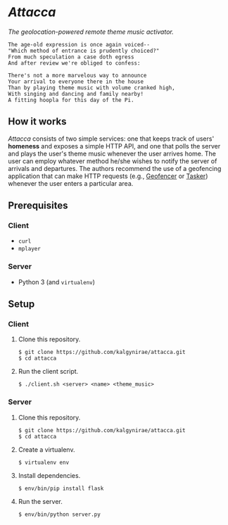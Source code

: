 *Attacca*
========

*The geolocation-powered remote theme music activator.*

    The age-old expression is once again voiced--
    "Which method of entrance is prudently choiced?"
    From much speculation a case doth egress
    And after review we're obliged to confess:

    There's not a more marvelous way to announce
    Your arrival to everyone there in the house
    Than by playing theme music with volume cranked high,
    With singing and dancing and family nearby!
    A fitting hoopla for this day of the Pi.

How it works
------------

*Attacca* consists of two simple services: one that keeps track of users'
**homeness** and exposes a simple HTTP API, and one that polls the server
and plays the user's theme music whenever the user arrives home. The user can
employ whatever method he/she wishes to notify the server of arrivals and
departures. The authors recommend the use of a geofencing application that can
make HTTP requests (e.g., [Geofencer] or [Tasker]) whenever the user enters a
particular area.

Prerequisites
-------------

### Client

*   `curl`
*   `mplayer`

### Server

*   Python 3 (and `virtualenv`)

Setup
-----

### Client

1.  Clone this repository.

        $ git clone https://github.com/kalgynirae/attacca.git
        $ cd attacca

2.  Run the client script.

        $ ./client.sh <server> <name> <theme_music>

### Server

1.  Clone this repository.

        $ git clone https://github.com/kalgynirae/attacca.git
        $ cd attacca

2.  Create a virtualenv.

        $ virtualenv env

3.  Install dependencies.

        $ env/bin/pip install flask

4.  Run the server.

        $ env/bin/python server.py

[Geofencer]: https://play.google.com/store/apps/details?id=com.arpacell.fencer
[Tasker]: http://tasker.dinglisch.net/
